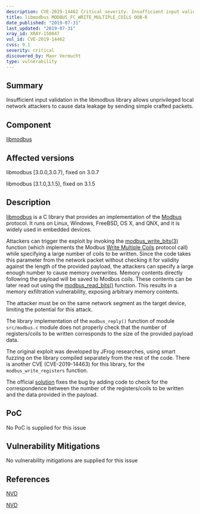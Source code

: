 ```yaml
---
description: CVE-2019-14462 Critical severity. Insufficient input validation in the libmodbus library allows unprivileged local network attackers to cause data leakage by sending simple crafted packets.
title: libmodbus MODBUS_FC_WRITE_MULTIPLE_COILS OOB-R
date_published: "2019-07-31"
last_updated: "2019-07-31"
xray_id: XRAY-150047
vul_id: CVE-2019-14462
cvss: 9.1
severity: critical
discovered_by: Maor Vermucht
type: vulnerability
---
```

## Summary

Insufficient input validation in the libmodbus library allows unprivileged local network attackers to cause data leakage by sending simple crafted packets.

## Component

[libmodbus](https://libmodbus.org/)

## Affected versions

libmodbus [3.0.0,3.0.7), fixed on 3.0.7

libmodbus [3.1.0,3.1.5), fixed on 3.1.5

## Description

[libmodbus](https://libmodbus.org/) is a C library that provides an implementation of the [Modbus](https://en.wikipedia.org/wiki/Modbus) protocol. It runs on Linux, Windows, FreeBSD, OS X, and QNX, and it is widely used in embedded devices.

Attackers can trigger the exploit by invoking the [modbus_write_bits(3)](https://libmodbus.org/docs/v3.1.6/modbus_write_bits.html) function (which implements the Modbus [Write Multiple Coils](https://www.modbustools.com/modbus.html#function15) protocol call) while specifying a large number of coils to be written. Since the code takes this parameter from the network packet without checking it for validity against the length of the provided payload, the attackers can specify a large enough number to cause memory overwrites. Memory contents directly following the payload will be saved to Modbus coils. These contents can be later read out using the [modbus_read_bits()](https://libmodbus.org/docs/v3.1.6/modbus_readbits.html) function. This results in a memory exfiltration vulnerability, exposing arbitrary memory contents.

The attacker must be on the same network segment as the target device, limiting the potential for this attack.

The library implementation of the `modbus_reply()` function of module `src/modbus.c` module does not properly check that the number of registers/coils to be written corresponds to the size of the provided payload data.

The original exploit was developed by JFrog researches, using smart fuzzing on the library compiled separately from the rest of the code. There is another CVE (CVE-2019-14463) for this library, for the `modbus_write_registers` function.

The official [solution](https://github.com/stephane/libmodbus/commit/5ccdf5ef79d742640355d1132fa9e2abc7fbaefc) fixes the bug by adding code to check for the correspondence between the number of the registers/coils to be written and the data provided in the payload.

## PoC

No PoC is supplied for this issue

## Vulnerability Mitigations

No vulnerability mitigations are supplied for this issue

## References

[NVD](https://nvd.nist.gov/vuln/detail/CVE-2019-14462)

[NVD](https://nvd.nist.gov/vuln/detail/CVE-2019-14462)